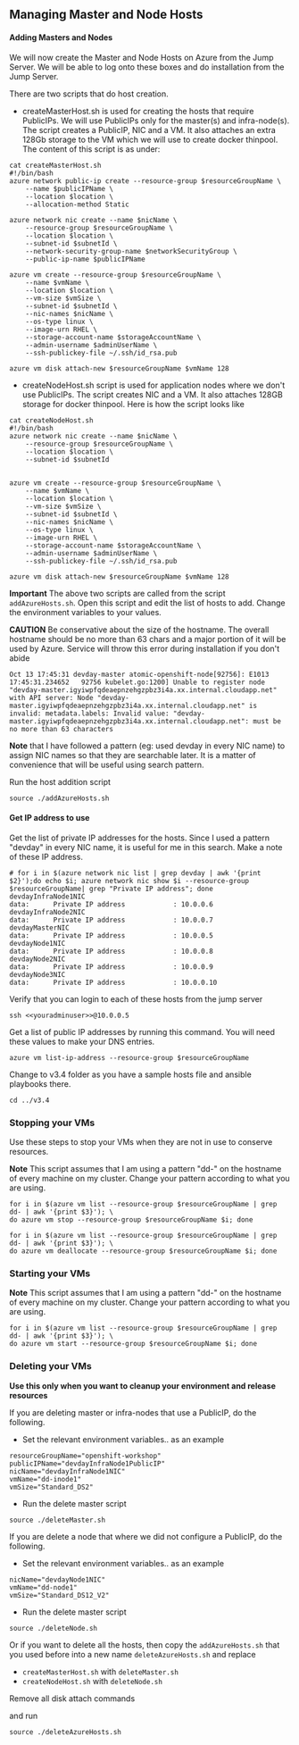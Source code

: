 ## Managing Master and Node Hosts

#### Adding Masters and Nodes

We will now create the Master and Node Hosts on Azure from the Jump Server. We will be able to log onto these boxes and do installation from the Jump Server.

There are two scripts that do host creation. 

* createMasterHost.sh is used for creating the hosts that require PublicIPs. We will use PublicIPs only for the master(s) and infra-node(s). The script creates a PublicIP, NIC and a VM. It also attaches an extra 128Gb storage to the VM which we will use to create docker thinpool. The content of this script is as under:

```
cat createMasterHost.sh 
#!/bin/bash
azure network public-ip create --resource-group $resourceGroupName \
    --name $publicIPName \
    --location $location \
    --allocation-method Static

azure network nic create --name $nicName \
    --resource-group $resourceGroupName \
    --location $location \
    --subnet-id $subnetId \
    --network-security-group-name $networkSecurityGroup \
    --public-ip-name $publicIPName  

azure vm create --resource-group $resourceGroupName \
    --name $vmName \
    --location $location \
    --vm-size $vmSize \
    --subnet-id $subnetId \
    --nic-names $nicName \
    --os-type linux \
    --image-urn RHEL \
    --storage-account-name $storageAccountName \
    --admin-username $adminUserName \
    --ssh-publickey-file ~/.ssh/id_rsa.pub

azure vm disk attach-new $resourceGroupName $vmName 128

```

* createNodeHost.sh script is used for application nodes where we don't use PublicIPs. The script creates NIC and a VM. It also attaches 128GB storage for docker thinpool. Here is how the script looks like

```
cat createNodeHost.sh 
#!/bin/bash
azure network nic create --name $nicName \
    --resource-group $resourceGroupName \
    --location $location \
    --subnet-id $subnetId  	             


azure vm create --resource-group $resourceGroupName \
    --name $vmName \
    --location $location \
    --vm-size $vmSize \
    --subnet-id $subnetId \
    --nic-names $nicName \
    --os-type linux \
    --image-urn RHEL \
    --storage-account-name $storageAccountName \
    --admin-username $adminUserName \
    --ssh-publickey-file ~/.ssh/id_rsa.pub
    
azure vm disk attach-new $resourceGroupName $vmName 128
```

**Important** The above two scripts are called from the script `addAzureHosts.sh`. Open this script and edit the list of hosts to add. Change the environment variables to your values. 

**CAUTION** Be conservative about the size of the hostname. The overall hostname should be no more than 63 chars and a major portion of it will be used by Azure. Service will throw this error during installation if you don't abide
```
Oct 13 17:45:31 devday-master atomic-openshift-node[92756]: E1013 17:45:31.234652   92756 kubelet.go:1200] Unable to register node "devday-master.igyiwpfqdeaepnzehgzpbz3i4a.xx.internal.cloudapp.net" with API server: Node "devday-master.igyiwpfqdeaepnzehgzpbz3i4a.xx.internal.cloudapp.net" is invalid: metadata.labels: Invalid value: "devday-master.igyiwpfqdeaepnzehgzpbz3i4a.xx.internal.cloudapp.net": must be no more than 63 characters
```


**Note** that I have followed a pattern (eg: used devday in every NIC name) to assign NIC names so that they are searchable later. It is a matter of convenience that will be useful using search pattern. 

Run the host addition script

```
source ./addAzureHosts.sh
```

#### Get IP address to use

Get the list of private IP addresses for the hosts. Since I used a pattern "devday" in every NIC name, it is useful for me in this search. Make a note of these IP address. 

```
# for i in $(azure network nic list | grep devday | awk '{print $2}');do echo $i; azure network nic show $i --resource-group $resourceGroupName| grep "Private IP address"; done
devdayInfraNode1NIC
data:      Private IP address            : 10.0.0.6
devdayInfraNode2NIC
data:      Private IP address            : 10.0.0.7
devdayMasterNIC
data:      Private IP address            : 10.0.0.5
devdayNode1NIC
data:      Private IP address            : 10.0.0.8
devdayNode2NIC
data:      Private IP address            : 10.0.0.9
devdayNode3NIC
data:      Private IP address            : 10.0.0.10
```

Verify that you can login to each of these hosts from the jump server 
```
ssh <<youradminuser>>@10.0.0.5
```

Get a list of public IP addresses by running this command. You will need these values to make your DNS entries.

```
azure vm list-ip-address --resource-group $resourceGroupName 
```

Change to v3.4 folder as you have a sample hosts file and ansible playbooks there.

```
cd ../v3.4
```

### Stopping your VMs
Use these steps to stop your VMs when they are not in use to conserve resources.

**Note** This script assumes that I am using a pattern "dd-" on the hostname of every machine on my cluster. Change your pattern according to what you are using.

```
for i in $(azure vm list --resource-group $resourceGroupName | grep dd- | awk '{print $3}'); \
do azure vm stop --resource-group $resourceGroupName $i; done

for i in $(azure vm list --resource-group $resourceGroupName | grep dd- | awk '{print $3}'); \
do azure vm deallocate --resource-group $resourceGroupName $i; done

```

### Starting your VMs

**Note** This script assumes that I am using a pattern "dd-" on the hostname of every machine on my cluster. Change your pattern according to what you are using.

```
for i in $(azure vm list --resource-group $resourceGroupName | grep dd- | awk '{print $3}'); \
do azure vm start --resource-group $resourceGroupName $i; done

```


### Deleting your VMs

**Use this only when you want to cleanup your environment and release resources**

If you are deleting master or infra-nodes that use a PublicIP, do the following.

* Set the relevant environment variables.. as an example

```
resourceGroupName="openshift-workshop"
publicIPName="devdayInfraNode1PublicIP"
nicName="devdayInfraNode1NIC"
vmName="dd-inode1"
vmSize="Standard_DS2"
``` 

* Run the delete master script

```
source ./deleteMaster.sh
```


If you are delete a node that where we did not configure a PublicIP, do the following.

* Set the relevant environment variables.. as an example

```
nicName="devdayNode1NIC"
vmName="dd-node1"
vmSize="Standard_DS12_V2"
``` 

* Run the delete master script

```
source ./deleteNode.sh
```

Or if you want to delete all the hosts, then copy the `addAzureHosts.sh` that you used before into a new name `deleteAzureHosts.sh` and replace 
* `createMasterHost.sh` with `deleteMaster.sh`
* `createNodeHost.sh` with `deleteNode.sh`

Remove all disk attach commands

and run

```
source ./deleteAzureHosts.sh
``` 
